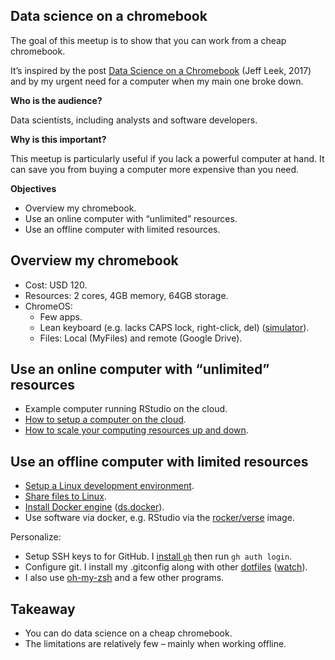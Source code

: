 
## Data science on a chromebook

The goal of this meetup is to show that you can work from a cheap
chromebook.

It’s inspired by the post [Data Science on a
Chromebook](https://simplystatistics.org/posts/2017-08-29-data-science-on-a-chromebook/)
(Jeff Leek, 2017) and by my urgent need for a computer when my main one
broke down.

**Who is the audience?**

Data scientists, including analysts and software developers.

**Why is this important?**

This meetup is particularly useful if you lack a powerful computer at
hand. It can save you from buying a computer more expensive than you
need.

**Objectives**

-   Overview my chromebook.
-   Use an online computer with “unlimited” resources.
-   Use an offline computer with limited resources.

## Overview my chromebook

-   Cost: USD 120.
-   Resources: 2 cores, 4GB memory, 64GB storage.
-   ChromeOS:
    -   Few apps.
    -   Lean keyboard (e.g. lacks CAPS lock, right-click, del)
        ([simulator](https://partnerdash.google.com/apps/simulator/chromebook#get-to-know-your-keyboard?l=en)).
    -   Files: Local (MyFiles) and remote (Google Drive).

## Use an online computer with “unlimited” resources

-   Example computer running RStudio on the cloud.
-   [How to setup a computer on the
    cloud](https://youtu.be/_pBqBfjTKI4).
-   [How to scale your computing resources up and
    down](https://youtu.be/NF7HPKt55Yk).

## Use an offline computer with limited resources

-   [Setup a Linux development
    environment](https://chromeos.dev/en/linux/setup).
-   [Share files to
    Linux](https://chromeos.dev/en/linux/setup#sharing-files-to-linux).
-   [Install Docker engine](https://docs.docker.com/engine/install/)
    ([ds.docker](https://github.com/2degreesInvesting/ds.docker)).
-   Use software via docker, e.g. RStudio via the
    [rocker/verse](https://rocker-project.org/images/versioned/rstudio.html)
    image.

Personalize:

-   Setup SSH keys to for GitHub. I [install
    `gh`](https://github.com/cli/cli/blob/trunk/docs/install_linux.md#debian-ubuntu-linux-raspberry-pi-os-apt)
    then run `gh auth login`.
-   Configure git. I install my .gitconfig along with other
    [dotfiles](https://github.com/maurolepore/dotfiles)
    ([watch](https://youtu.be/BYtt2cXW4qg)).
-   I also use [oh-my-zsh](https://ohmyz.sh/#install) and a few other
    programs.

## Takeaway

-   You can do data science on a cheap chromebook.
-   The limitations are relatively few – mainly when working offline.
